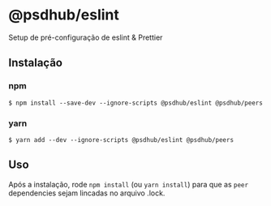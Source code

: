 # @psdhub/eslint

Setup de pré-configuração de eslint & Prettier

## Instalação

### npm

```
$ npm install --save-dev --ignore-scripts @psdhub/eslint @psdhub/peers
```

### yarn

```
$ yarn add --dev --ignore-scripts @psdhub/eslint @psdhub/peers
```

## Uso

Após a instalação, rode `npm install` (ou `yarn install`) para que as `peer` dependencies sejam lincadas no arquivo .lock.
